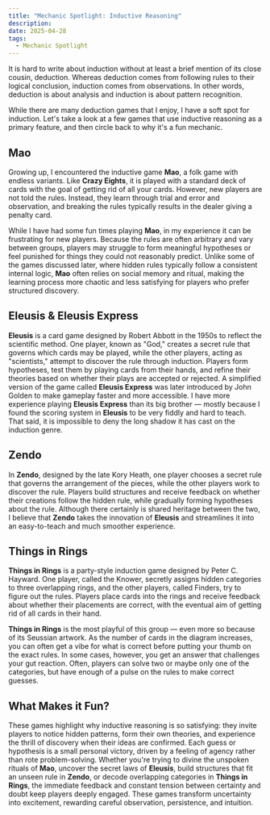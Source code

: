 ```yaml
---
title: "Mechanic Spotlight: Inductive Reasoning"
description: 
date: 2025-04-28
tags:
  - Mechanic Spotlight
---
```


It is hard to write about induction without at least a brief mention of its close cousin, deduction. Whereas deduction comes from following rules to their logical conclusion, induction comes from observations. In other words, deduction is about analysis and induction is about pattern recognition.

While there are many deduction games that I enjoy, I have a soft spot for induction. Let's take a look at a few games that use inductive reasoning as a primary feature, and then circle back to why it's a fun mechanic.

## Mao

Growing up, I encountered the inductive game **Mao**, a folk game with endless variants. Like **Crazy Eights**, it is played with a standard deck of cards with the goal of getting rid of all your cards. However, new players are not told the rules. Instead, they learn through trial and error and observation, and breaking the rules typically results in the dealer giving a penalty card.

While I have had some fun times playing **Mao**, in my experience it can be frustrating for new players. Because the rules are often arbitrary and vary between groups, players may struggle to form meaningful hypotheses or feel punished for things they could not reasonably predict. Unlike some of the games discussed later, where hidden rules typically follow a consistent internal logic, **Mao** often relies on social memory and ritual, making the learning process more chaotic and less satisfying for players who prefer structured discovery.

## Eleusis & Eleusis Express

**Eleusis** is a card game designed by Robert Abbott in the 1950s to reflect the scientific method. One player, known as "God," creates a secret rule that governs which cards may be played, while the other players, acting as "scientists," attempt to discover the rule through induction. Players form hypotheses, test them by playing cards from their hands, and refine their theories based on whether their plays are accepted or rejected. A simplified version of the game called **Eleusis Express** was later introduced by John Golden to make gameplay faster and more accessible. I have more experience playing **Eleusis Express** than its big brother — mostly because I found the scoring system in **Eleusis** to be very fiddly and hard to teach. That said, it is impossible to deny the long shadow it has cast on the induction genre.

## Zendo

In **Zendo**, designed by the late Kory Heath, one player chooses a secret rule that governs the arrangement of the pieces, while the other players work to discover the rule. Players build structures and receive feedback on whether their creations follow the hidden rule, while gradually forming hypotheses about the rule. Although there certainly is shared heritage between the two, I believe that **Zendo** takes the innovation of **Eleusis** and streamlines it into an easy-to-teach and much smoother experience.

## Things in Rings

**Things in Rings** is a party-style induction game designed by Peter C. Hayward. One player, called the Knower, secretly assigns hidden categories to three overlapping rings, and the other players, called Finders, try to figure out the rules. Players place cards into the rings and receive feedback about whether their placements are correct, with the eventual aim of getting rid of all cards in their hand.

**Things in Rings** is the most playful of this group — even more so because of its Seussian artwork. As the number of cards in the diagram increases, you can often get a vibe for what is correct before putting your thumb on the exact rules. In some cases, however, you get an answer that challenges your gut reaction. Often, players can solve two or maybe only one of the categories, but have enough of a pulse on the rules to make correct guesses.

## What Makes it Fun?

These games highlight why inductive reasoning is so satisfying: they invite players to notice hidden patterns, form their own theories, and experience the thrill of discovery when their ideas are confirmed. Each guess or hypothesis is a small personal victory, driven by a feeling of agency rather than rote problem-solving. Whether you're trying to divine the unspoken rituals of **Mao**, uncover the secret laws of **Eleusis**, build structures that fit an unseen rule in **Zendo**, or decode overlapping categories in **Things in Rings**, the immediate feedback and constant tension between certainty and doubt keep players deeply engaged. These games transform uncertainty into excitement, rewarding careful observation, persistence, and intuition.